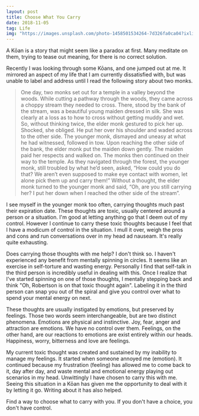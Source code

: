 ```yaml
---
layout: post
title: Choose What You Carry
date: 2018-11-05
tag: Life
img: "https://images.unsplash.com/photo-1458501534264-7d326fa0ca04?ixlib=rb-0.3.5&q=80&fm=jpg&crop=entropy&cs=tinysrgb&w=1080&fit=max&ixid=eyJhcHBfaWQiOjExNzczfQ&s=e55476a1250233fde699d4a0afddb6e9"
---
```


A Kōan is a story that might seem like a paradox at first. Many meditate on them, trying to tease out meaning, for there is no correct solution.

Recently I was looking through some Kōans, and one jumped out at me. It mirrored an aspect of my life that I am currently dissatisfied with, but was unable to label and address until I read the following story about two monks.

> One day, two monks set out for a temple in a valley beyond the woods. While cutting a pathway through the woods, they came across a choppy stream they needed to cross. There, stood by the bank of the stream, was a beautiful young maiden dressed in silk. She was clearly at a loss as to how to cross without getting muddy and wet. So, without thinking twice, the elder monk gestured to pick her up. Shocked, she obliged. He put her over his shoulder and waded across to the other side. The younger monk, dismayed and uneasy at what he had witnessed, followed in tow. Upon reaching the other side of the bank, the elder monk put the maiden down gently. The maiden paid her respects and walked on. The monks then continued on their way to the temple. As they navigated through the forest, the younger monk, still troubled by what he’d seen, asked, “How could you do that? We aren’t even supposed to make eye contact with women, let alone pick them up and carry them!” Without a thought, the elder monk turned to the younger monk and said, “Oh, are you still carrying her? I put her down when I reached the other side of the stream”.

I see myself in the younger monk too often, carrying thoughts much past their expiration date. These thoughts are toxic, usually centered around a person or a situation. I'm good at letting anything go that I deem out of my control. However I continue to carry these toxic thoughts because I feel that I have a modicum of control in the situation. I mull it over, weigh the pros and cons and run conversations over in my head ad nauseam. It's really quite exhausting.

Does carrying those thoughts with me help? I don't think so. I haven't experienced any benefit from mentally spinning in circles. It seems like an exercise in self-torture and wasting energy. Personally I find that self-talk in the third person is incredibly useful in dealing with this. Once I realize that I've started spinning on one of those thoughts, I mentally stepping back and think "Oh, Robertson is on that toxic thought again". Labeling it in the third person can snap you out of the spiral and give you control over what to spend your mental energy on next.

These thoughts are usually instigated by emotions, but preserved by feelings. Those two words seem interchangeable, but are two distinct phenomena. Emotions are physical and instinctive. Joy, fear, anger and attraction are emotions. We have no control over them. Feelings, on the other hand, are our reactions to emotions are exist entirely within our heads. Happiness, worry, bitterness and love are feelings.

My current toxic thought was created and sustained by my inability to manage my feelings. It started when someone annoyed me (emotion). It continued because my frustration (feeling) has allowed me to come back to it, day after day, and waste mental and emotional energy playing out scenarios in my head. Unwittingly I have chosen to carry this with me. Seeing this situation in a Kōan has given me the opportunity to deal with it by letting it go. Writing about it has also helped.

Find a way to choose what to carry with you. If you don't have a choice, you don't have control.
